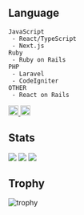 ## Language
```
JavaScript
 - React/TypeScript
 - Next.js
Ruby
 - Ruby on Rails
PHP
 - Laravel
 - CodeIgniter
OTHER
 - React on Rails
```
<p align="left">
  <a href="https://github.com/muffinist11">
    <img height="20" src="https://komarev.com/ghpvc/?username=muffinist11 />
  </a>
  <a href="https://github.com/muffinist11">
    <img height="20" src="https://img.shields.io/github/followers/muffinist11?label=follow&logo=github&style=flat" />
  </a>
</p>

## Stats
![](http://github-profile-summary-cards.vercel.app/api/cards/profile-details?username=muffinist11&theme=solarized)
![](http://github-profile-summary-cards.vercel.app/api/cards/repos-per-language?username=muffinist11&theme=solarized)
![](http://github-profile-summary-cards.vercel.app/api/cards/productive-time?username=muffinist11&theme=solarized&utcOffset=9)

## Trophy
![trophy](https://github-profile-trophy.vercel.app/?username=ryo-ma&title=MultiLanguage,Commits,Repositories,Experience)

